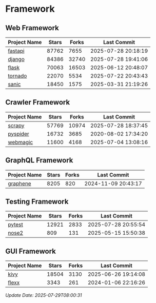 # Framework

## Web Framework
| Project Name | Stars | Forks | Last Commit |
| ------------ | ----- | ----- | ----------- |
| [fastapi](https://github.com/fastapi/fastapi) | 87762 | 7655 | 2025-07-28 20:18:19 |
| [django](https://github.com/django/django) | 84386 | 32740 | 2025-07-28 19:41:06 |
| [flask](https://github.com/pallets/flask) | 70063 | 16503 | 2025-06-12 20:48:07 |
| [tornado](https://github.com/tornadoweb/tornado) | 22070 | 5534 | 2025-07-22 20:43:43 |
| [sanic](https://github.com/sanic-org/sanic) | 18450 | 1575 | 2025-03-31 21:19:26 |

## Crawler Framework
| Project Name | Stars | Forks | Last Commit |
| ------------ | ----- | ----- | ----------- |
| [scrapy](https://github.com/scrapy/scrapy) | 57769 | 10974 | 2025-07-28 18:37:45 |
| [pyspider](https://github.com/binux/pyspider) | 16732 | 3685 | 2020-08-02 17:34:20 |
| [webmagic](https://github.com/code4craft/webmagic) | 11600 | 4168 | 2025-07-04 13:08:16 |

## GraphQL Framework
| Project Name | Stars | Forks | Last Commit |
| ------------ | ----- | ----- | ----------- |
| [graphene](https://github.com/graphql-python/graphene) | 8205 | 820 | 2024-11-09 20:43:17 |

## Testing Framework
| Project Name | Stars | Forks | Last Commit |
| ------------ | ----- | ----- | ----------- |
| [pytest](https://github.com/pytest-dev/pytest) | 12921 | 2833 | 2025-07-28 20:55:54 |
| [nose2](https://github.com/nose-devs/nose2) | 809 | 131 | 2025-05-15 15:50:38 |

## GUI Framework
| Project Name | Stars | Forks | Last Commit |
| ------------ | ----- | ----- | ----------- |
| [kivy](https://github.com/kivy/kivy) | 18504 | 3130 | 2025-06-26 19:14:08 |
| [flexx](https://github.com/flexxui/flexx) | 3343 | 261 | 2024-01-06 22:16:26 |

*Update Date: 2025-07-29T08:00:31*